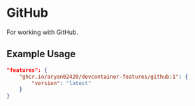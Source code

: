
# GitHub

For working with GitHub.

## Example Usage

```json
"features": {
    "ghcr.io/aryan02420/devcontainer-features/github:1": {
        "version": "latest"
    }
}
```
